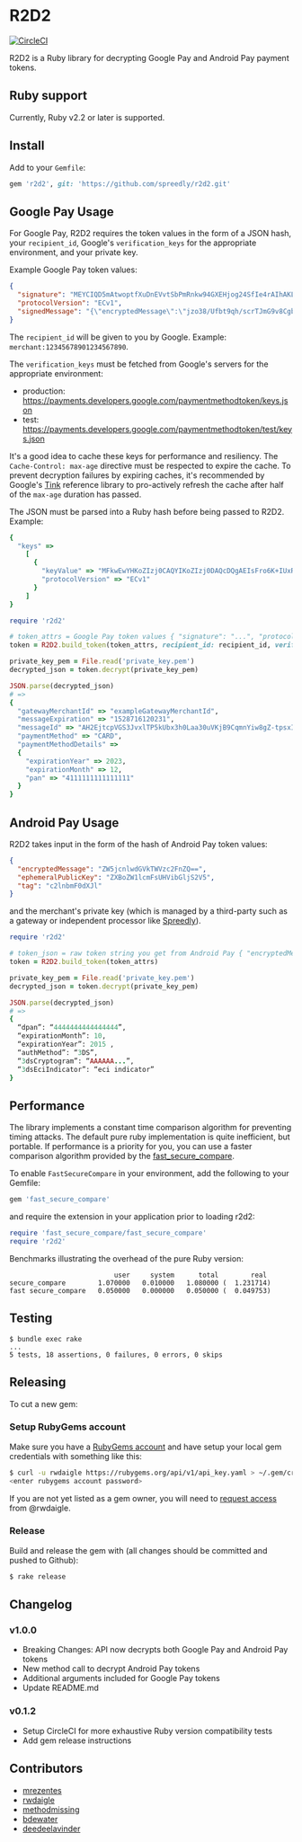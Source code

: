 # R2D2

[![CircleCI](https://circleci.com/gh/evgeniy28/r2d2.svg?style=svg)](https://circleci.com/gh/evgeniy28/r2d2)

R2D2 is a Ruby library for decrypting Google Pay and Android Pay payment tokens.

## Ruby support

Currently, Ruby v2.2 or later is supported.

## Install

Add to your `Gemfile`:

```ruby
gem 'r2d2', git: 'https://github.com/spreedly/r2d2.git'
```

## Google Pay Usage

For Google Pay, R2D2 requires the token values in the form of a JSON hash, your `recipient_id`, Google's `verification_keys`
for the appropriate environment, and your private key.

Example Google Pay token values:

```json
{
  "signature": "MEYCIQD5mAtwoptfXuDnEVvtSbPmRnkw94GXEHjog24SfIe4rAIhAKLeSY4xcHLK1liBoZFaeZG+FrqawI7Id2mJXwddP3KH",
  "protocolVersion": "ECv1",
  "signedMessage": "{\"encryptedMessage\":\"jzo38/Ufbt9qh/scrTJmG9v8Cgb7Y5S+zCTTbSou/NoLoE/XF9ixyIGNIspKkH4ulwwVX0/EoqKDKk86XDLw8qBjx1tfHefbLuhZbqkfu/8bs5D6QMz8LjcJU+EeXYcdZ+KeQ3jzrgS6B9CqEJJIF+PeySMJtTwF9Fh+X2sW4Yg0C34mHz0MHpVUpmzJZblTwzMkCVOdq7eMF9Ywb8kDnRFasMYALbRaEOMg2o9gXSfGEVPhS8ors4SRFcnLoVPfktHRJtY/UZEREJvGFY/s/wpmU9sRADYTMKQ/ChTMumT+1NG0r4XibDcaZjW/Wlz1Dwog+dNMYUblPjY613sBLtjoBbRDYYVuDn/TUYXOJwAgXoHFfMmvWm0ne0n9eXggxoaMFFgF5zXk9ZLl3FyH/hi3WWtsFt5sqQWgFdjsqTriL6i46m46hMaZ9gKZ8JQE912IG5kZts5L8XSMiG94Z3UiTA\\u003d\\u003d\",\"ephemeralPublicKey\":\"BIeq42AvLcEhz0oLmYdj++oBTS5PD131FAEgx4y91cwqbkZMUKADkzj2bD4MxneqgqFYirO29+y/G6YH9zmfjlk\\u003d\",\"tag\":\"sRILsawzbm53+9tVTh9ooBP5ivzxWki73UJbuOZ3IYY\\u003d\"}"
}
```

The `recipient_id` will be given to you by Google. Example: `merchant:12345678901234567890`.

The `verification_keys` must be fetched from Google's servers for the appropriate environment:
- production: https://payments.developers.google.com/paymentmethodtoken/keys.json
- test: https://payments.developers.google.com/paymentmethodtoken/test/keys.json

It's a good idea to cache these keys for performance and resiliency. The `Cache-Control: max-age` directive must be
respected to expire the cache. To prevent decryption failures by expiring caches, it's recommended by Google's
[Tink](https://github.com/google/tink) reference library to pro-actively refresh the cache after half of the `max-age`
duration has passed.

The JSON must be parsed into a Ruby hash before being passed to R2D2. Example:

```ruby
{
  "keys" =>
    [
      {
        "keyValue" => "MFkwEwYHKoZIzj0CAQYIKoZIzj0DAQcDQgAEIsFro6K+IUxRr4yFTOTO+kFCCEvHo7B9IOMLxah6c977oFzX/beObH4a9OfosMHmft3JJZ6B3xpjIb8kduK4/A==",
        "protocolVersion" => "ECv1"
      }
    ]
}
```

```ruby
require 'r2d2'

# token_attrs = Google Pay token values { "signature": "...", "protocolVersion": "...", ...}
token = R2D2.build_token(token_attrs, recipient_id: recipient_id, verification_keys: verification_keys)

private_key_pem = File.read('private_key.pem')
decrypted_json = token.decrypt(private_key_pem)

JSON.parse(decrypted_json)
# =>
{
  "gatewayMerchantId" => "exampleGatewayMerchantId",
  "messageExpiration" => "1528716120231",
  "messageId" => "AH2EjtcpVGS3JvxlTP5kUbx3h0Laa30uVKjB9CqmnYiw8gZ-tpsxIoOdTbAU_DtCbkLVUPzkFeeqSbU1vTbAIAE4LlPHJqBiMMF4hZ5KRafml3764_6lK7aH7cQkIma40CI-rtCWTLCk",
  "paymentMethod" => "CARD",
  "paymentMethodDetails" =>
  {
    "expirationYear" => 2023,
    "expirationMonth" => 12,
    "pan" => "4111111111111111"
  }
}
```


## Android Pay Usage

R2D2 takes input in the form of the hash of Android Pay token values:

```json
{
  "encryptedMessage": "ZW5jcnlwdGVkTWVzc2FnZQ==",
  "ephemeralPublicKey": "ZXBoZW1lcmFsUHVibGljS2V5",
  "tag": "c2lnbmF0dXJl"
}
```

and the merchant's private key (which is managed by a third-party such as a gateway or independent processor like [Spreedly](https://spreedly.com)).

```ruby
require 'r2d2'

# token_json = raw token string you get from Android Pay { "encryptedMessage": "...", "tag": "...", ...}
token = R2D2.build_token(token_attrs)

private_key_pem = File.read('private_key.pem')
decrypted_json = token.decrypt(private_key_pem)

JSON.parse(decrypted_json)
# =>
{
  “dpan”: “4444444444444444”,
  “expirationMonth”: 10,
  “expirationYear”: 2015 ,
  “authMethod”: “3DS”,
  “3dsCryptogram”: “AAAAAA...”,
  “3dsEciIndicator”: “eci indicator”
}
```

## Performance

The library implements a constant time comparison algorithm for preventing timing attacks. The default pure ruby implementation is quite inefficient, but portable. If performance is a priority for you, you can use a faster comparison algorithm provided by the [fast_secure_compare](https://github.com/daxtens/fast_secure_compare).

To enable `FastSecureCompare` in your environment, add the following to your Gemfile:

```ruby
gem 'fast_secure_compare'
```

and require the extension in your application prior to loading r2d2:

```ruby
require 'fast_secure_compare/fast_secure_compare'
require 'r2d2'
```

Benchmarks illustrating the overhead of the pure Ruby version:

```
                          user     system      total        real
secure_compare        1.070000   0.010000   1.080000 (  1.231714)
fast secure_compare   0.050000   0.000000   0.050000 (  0.049753)
```

## Testing

```session
$ bundle exec rake
...
5 tests, 18 assertions, 0 failures, 0 errors, 0 skips
```

## Releasing

To cut a new gem:

### Setup RubyGems account

Make sure you have a [RubyGems account](https://rubygems.org) and have setup your local gem credentials with something like this:

```bash
$ curl -u rwdaigle https://rubygems.org/api/v1/api_key.yaml > ~/.gem/credentials; chmod 0600 ~/.gem/credentials
<enter rubygems account password>
```

If you are not yet listed as a gem owner, you will need to [request access](https://github.com/rwdaigle) from @rwdaigle.

### Release

Build and release the gem with (all changes should be committed and pushed to Github):

```bash
$ rake release
```

## Changelog

### v1.0.0

* Breaking Changes: API now decrypts both Google Pay and Android Pay tokens
* New method call to decrypt Android Pay tokens
* Additional arguments included for Google Pay tokens
* Update README.md

### v0.1.2

* Setup CircleCI for more exhaustive Ruby version compatibility tests
* Add gem release instructions

## Contributors

* [mrezentes](https://github.com/mrezentes)
* [rwdaigle](https://github.com/rwdaigle)
* [methodmissing](https://github.com/methodmissing)
* [bdewater](https://github.com/bdewater)
* [deedeelavinder](https://github.com/deedeelavinder)

